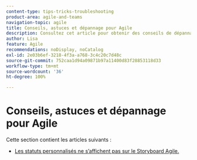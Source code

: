 ```yaml
---
content-type: tips-tricks-troubleshooting
product-area: agile-and-teams
navigation-topic: agile
title: Conseils, astuces et dépannage pour Agile
description: Consultez cet article pour obtenir des conseils de dépannage sur Agile.
author: Lisa
feature: Agile
recommendations: noDisplay, noCatalog
exl-id: 2e03b6ef-3218-4f3a-a768-3c4c20c7d48c
source-git-commit: 752caa1d94a09871b97a11400d83f28853118d33
workflow-type: tm+mt
source-wordcount: '36'
ht-degree: 100%

---
```


# Conseils, astuces et dépannage pour Agile

Cette section contient les articles suivants :

* [Les statuts personnalisés ne s’affichent pas sur le Storyboard Agile.](../../agile/tips-tricks-and-troubleshooting/custom-status-does-not-show.md)
